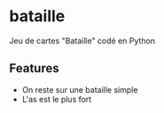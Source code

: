 # bataille
Jeu de cartes "Bataille" codé en Python

## Features
* On reste sur une bataille simple
* L'as est le plus fort
